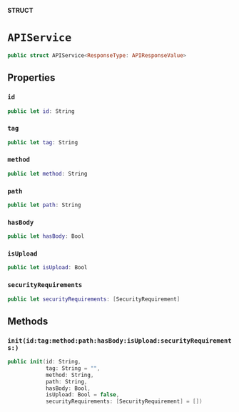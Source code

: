 **STRUCT**

# `APIService`

```swift
public struct APIService<ResponseType: APIResponseValue>
```

## Properties
### `id`

```swift
public let id: String
```

### `tag`

```swift
public let tag: String
```

### `method`

```swift
public let method: String
```

### `path`

```swift
public let path: String
```

### `hasBody`

```swift
public let hasBody: Bool
```

### `isUpload`

```swift
public let isUpload: Bool
```

### `securityRequirements`

```swift
public let securityRequirements: [SecurityRequirement]
```

## Methods
### `init(id:tag:method:path:hasBody:isUpload:securityRequirements:)`

```swift
public init(id: String,
            tag: String = "",
            method: String,
            path: String,
            hasBody: Bool,
            isUpload: Bool = false,
            securityRequirements: [SecurityRequirement] = [])
```

